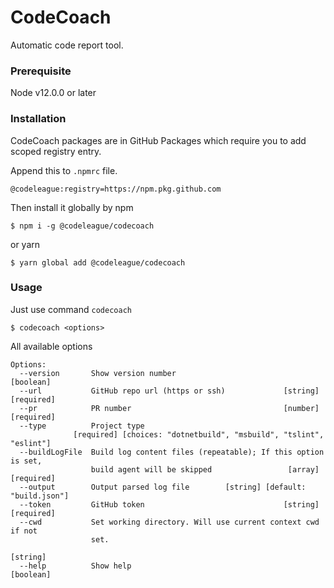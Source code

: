 # CodeCoach
Automatic code report tool.

### Prerequisite
Node v12.0.0 or later

### Installation
CodeCoach packages are in GitHub Packages which require you to add scoped registry entry.

Append this to `.npmrc` file.
```
@codeleague:registry=https://npm.pkg.github.com
```

Then install it globally by npm
```shell script
$ npm i -g @codeleague/codecoach
```
or yarn
```shell script
$ yarn global add @codeleague/codecoach
```

### Usage
Just use command `codecoach`
```shell script
$ codecoach <options>
```

All available options
```
Options:
  --version       Show version number                                  [boolean]
  --url           GitHub repo url (https or ssh)             [string] [required]
  --pr            PR number                                  [number] [required]
  --type          Project type
              [required] [choices: "dotnetbuild", "msbuild", "tslint", "eslint"]
  --buildLogFile  Build log content files (repeatable); If this option is set,
                  build agent will be skipped                 [array] [required]
  --output        Output parsed log file        [string] [default: "build.json"]
  --token         GitHub token                               [string] [required]
  --cwd           Set working directory. Will use current context cwd if not
                  set.
                                                                        [string]
  --help          Show help                                            [boolean]

```
